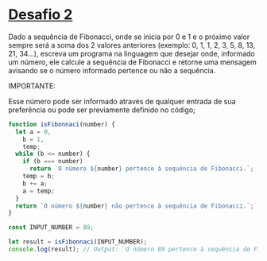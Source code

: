 # [Desafio 2](index.js)

Dado a sequência de Fibonacci, onde se inicia por 0 e 1 e o próximo valor sempre será a soma dos 2 valores anteriores (exemplo: 0, 1, 1, 2, 3, 5, 8, 13, 21, 34...), escreva um programa na linguagem que desejar onde, informado um número, ele calcule a sequência de Fibonacci e retorne uma mensagem avisando se o número informado pertence ou não a sequência.

IMPORTANTE:

Esse número pode ser informado através de qualquer entrada de sua preferência ou pode ser previamente definido no código;

```javascript
function isFibonnaci(number) {
  let a = 0,
    b = 1,
    temp;
  while (b <= number) {
    if (b === number)
      return `O número ${number} pertence à sequência de Fibonacci.`;
    temp = b;
    b += a;
    a = temp;
  }
  return `O número ${number} não pertence à sequência de Fibonacci.`;
}

const INPUT_NUMBER = 89;

let result = isFibonnaci(INPUT_NUMBER);
console.log(result); // Output: `O número 89 pertence à sequência de Fibonacci.`
```
